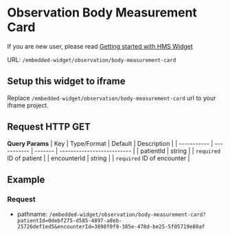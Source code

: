 # Observation Body Measurement Card

If you are new user, please read [Getting started with HMS Widget](/embedded-widget?widget=get-started)


URL: `/embedded-widget/observation/body-measurement-card`

## Setup this widget to iframe
Replace `/embedded-widget/observation/body-measurement-card` url to your iframe project.

## Request HTTP GET
**Query Params**
| Key         | Type/Format | Default | Description                |
| ----------- | ----------- | ------- | -------------------------- |
| patientId   | string      |         | `required` ID of patient   |
| encounterId | string      |         | `required` ID of encounter |

## Example

### Request
 - pathname: `/embedded-widget/observation/body-measurement-card?patientId=0debf275-d585-4897-a8eb-25726def1ed5&encounterId=3898f0f9-385e-478d-be25-5f05719e80af` 

